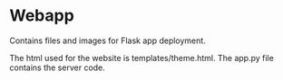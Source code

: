 # Webapp
Contains files and images for Flask app deployment.

The html used for the website is templates/theme.html.
The app.py file contains the server code.